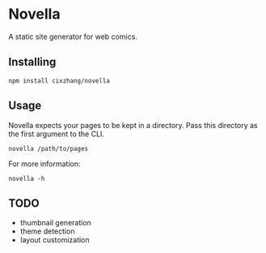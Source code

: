 Novella
=======

A static site generator for web comics.

Installing
----------

```
npm install cixzhang/novella
```

Usage
-----

Novella expects your pages to be kept in a directory. Pass this directory as the
first argument to the CLI.

```
novella /path/to/pages
```

For more information:

```
novella -h
```

TODO
----

* thumbnail generation
* theme detection
* layout customization
